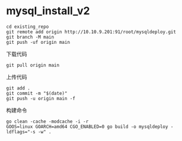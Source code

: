 # mysql_install_v2




```
cd existing_repo
git remote add origin http://10.10.9.201:91/root/mysqldeploy.git
git branch -M main
git push -uf origin main
```

下载代码
```
git pull origin main
```

上传代码
```
git add . 
git commit -m "$(date)"
git push -u origin main -f
```


构建命令
```
go clean -cache -modcache -i -r
GOOS=linux GOARCH=amd64 CGO_ENABLED=0 go build -o mysqldeploy -ldflags="-s -w" .
```